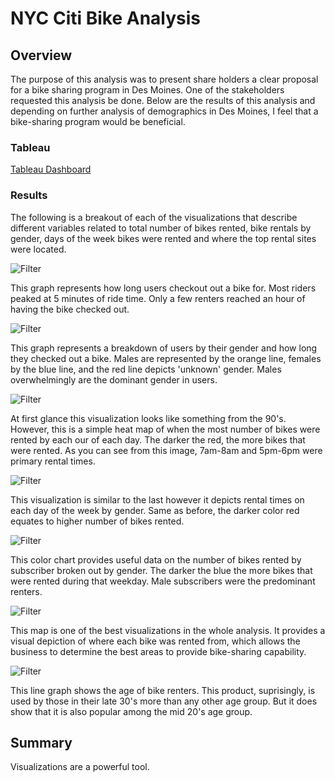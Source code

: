 # NYC Citi Bike Analysis

## Overview
The purpose of this analysis was to present share holders a clear proposal for a bike sharing program in Des Moines.  One of the stakeholders requested this analysis be done.  Below are the results of this analysis and depending on further analysis of demographics in Des Moines, I feel that a bike-sharing program would be beneficial.

### Tableau
[Tableau Dashboard](https://public.tableau.com/app/profile/nathan.hahn1273/viz/Challenge_16757444311770/NYCCitiBikeAnalysis?publish=yes)

### Results

The following is a breakout of each of the visualizations that describe different variables related to total number of bikes rented, bike rentals by gender, days of the week bikes were rented and where the top rental sites were located.

![Filter](https://github.com/natehahn/bikesharing/blob/a110a9ad5ede7996c16915e6e0011396d0aa7743/Challenge/Checkout%20Times%20for%20Users.png)

This graph represents how long users checkout out a bike for.  Most riders peaked at 5 minutes of ride time.  Only a few renters reached an hour of having the bike checked out.

![Filter](https://github.com/natehahn/bikesharing/blob/a110a9ad5ede7996c16915e6e0011396d0aa7743/Challenge/Checkout%20Times%20by%20Gender.png)

This graph represents a breakdown of users by their gender and how long they checked out a bike.  Males are represented by the orange line, females by the blue line, and the red line depicts 'unknown' gender.  Males overwhelmingly are the dominant gender in users.  

![Filter](https://github.com/natehahn/bikesharing/blob/a110a9ad5ede7996c16915e6e0011396d0aa7743/Challenge/Trips%20by%20Weekday%20for%20Each%20Hour.png)

At first glance this visualization looks like something from the 90's.  However, this is a simple heat map of when the most number of bikes were rented by each our of each day.  The darker the red, the more bikes that were rented.  As you can see from this image, 7am-8am and 5pm-6pm were primary rental times.

![Filter](https://github.com/natehahn/bikesharing/blob/a110a9ad5ede7996c16915e6e0011396d0aa7743/Challenge/Trips%20by%20Gender%20(Weekday%20per%20Hour).png)

This visualization is similar to the last however it depicts rental times on each day of the week by gender.  Same as before, the darker color red equates to higher number of bikes rented.

![Filter](https://github.com/natehahn/bikesharing/blob/a110a9ad5ede7996c16915e6e0011396d0aa7743/Challenge/User%20Trips%20by%20Gender%20(Weekday).png)

This color chart provides useful data on the number of bikes rented by subscriber broken out by gender.  The darker the blue the more bikes that were rented during that weekday.  Male subscribers were the predominant renters.

![Filter](https://github.com/natehahn/bikesharing/blob/533f31597941af6fe240f2928ef7a958384b12fa/Challenge/Top%20Starting%20Locations.png)

This map is one of the best visualizations in the whole analysis.  It provides a visual depiction of where each bike was rented from, which allows the business to determine the best areas to provide bike-sharing capability.  

![Filter](https://github.com/natehahn/bikesharing/blob/533f31597941af6fe240f2928ef7a958384b12fa/Challenge/Number%20of%20Rentals%20by%20Birth%20Year.png)

This line graph shows the age of bike renters.  This product, suprisingly, is used by those in their late 30's more than any other age group.  But it does show that it is also popular among the mid 20's age group.

## Summary

Visualizations are a powerful tool.  








